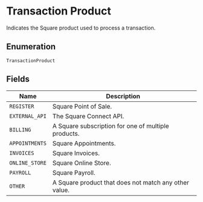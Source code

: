 <!-- Optimized: 2025-10-06 -->
<!-- RPM: 1.6.2.1.1.6.2.1_transaction-product_20251006 -->
<!-- Session: E2E RPM DNA Application -->
<!-- AOM: RND (Reggie & Dro) -->
<!-- COI: TECHNOLOGY -->
<!-- RPM: HIGH -->
<!-- ACTION: BUILD -->


# Transaction Product

Indicates the Square product used to process a transaction.

## Enumeration

`TransactionProduct`

## Fields

| Name | Description |
|  --- | --- |
| `REGISTER` | Square Point of Sale. |
| `EXTERNAL_API` | The Square Connect API. |
| `BILLING` | A Square subscription for one of multiple products. |
| `APPOINTMENTS` | Square Appointments. |
| `INVOICES` | Square Invoices. |
| `ONLINE_STORE` | Square Online Store. |
| `PAYROLL` | Square Payroll. |
| `OTHER` | A Square product that does not match any other value. |

